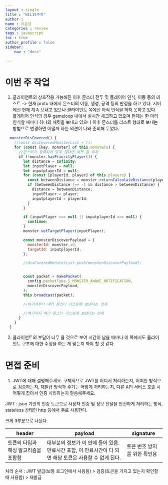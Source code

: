 ```yaml
---
layout : single
title : "WIL15주차"
author : 
name : 이준성
categories : review
tags : javascript
toc : true
author_profile : false
sidebar:
    nav : "docs"

---
```


# 이번 주 작업

1. 클라이언트의 상호작용 가능해진 이후 몬스터 전투 및 플레이어 인식, 이동 등의 테스트 -> 현재 proto 내에서 몬스터의 이동, 생성, 공격 등의 판정을 하고 있다. 서버에선 현재 계속 보내고 있으나 클라이언트 쪽에선 아직 인식을 하지 못하고 있다.<br>
플레이어 인식의 경우 gameloop 내에서 실시간 체크하고 있으며 현재는 한 마리 인식할 때마다 하나의 패킷을 보내고 있으나 이후 몬스터를 리스트 형태로 보내는 방법으로 변경하면 어떨까 하는 의견이 나와 준비해 두었다.<br>

```js
  monsterDisCovered() {
    //const disCoveredMonsterList = [];
    for (const [key, monster] of this.monsters) {
      //몬스터가 등록되어 있지 않다면 체크 좀 하자
      if (!monster.hasPriorityPlayer()) {
        let distance = Infinity;
        let inputPlayer = null;
        let inputplayerId = null;
        for (const [playerId, player] of this.players) {
          const betweenDistance = monster.returnCalculateDistance(player);
          if (betweenDistance !== -1 && distance > betweenDistance) {
            distance = betweenDistance;
            inputPlayer = player;
            inputplayerId = playerId;
          }
        }

        if (inputPlayer === null || inputplayerId === null) {
          continue;
        }
        monster.setTargetPlayer(inputPlayer);

        const monsterDiscoverPayload = {
          monsterId: monster.id,
          targetId: inputplayerId,
        };

        //disCoveredMonsterList.push(monsterDiscoverPayload);


        const packet = makePacket(
          config.packetType.S_MONSTER_AWAKE_NOTIFICATION,
          monsterDiscoverPayload,
        );
        this.broadcast(packet);

        //여기서부터 여러 몬스터 리스트에 보낸다는 전제

        //여기까지 여러 몬스터 리스트에 보낸다는 전제
      }
    }
  }
```

2. 클라이언트의 부담이 너무 클 것으로 보여 시간이 남을 때마다 이 쪽에서도 클라이언트 구조에 대한 수정을 하는 게 맞는지 봐야 할 것 같다.

# 면접 준비

1. JWT에 대해 설명해주세요. 구체적으로 JWT를 어디서 처리하는지, 어떠한 방식으로 검증하는지, 재발급 방식과 주기는 어떻게 처리하는지, 다른 API 서비스 호출 시 어떻게 잡아서 인증 처리하는지 말씀해주세요.


JWT : json 기반의 인증 토큰으로 사용자 인증 및 정보 전달을 안전하게 처리하는 방식, stateless 상태인 http 등에서 주로 사용한다.<br>

크게 3부분으로 나뉜다.<br>
 
|header|payload|signature|
|---|---|---|
|토큰의 타입과 해싱 알고리즘을 포함함|대부분의 정보가 이 안에 들어 있음. 만료시간 포함, 이 만료시간이 다 되면 해당 토큰은 사용할 수 없게 된다.|토큰 변조 방지를 위한 확인용| 

처리 순서 : JWT 발급(보통 로그인에서 사용됨) > 검증(토큰을 가지고 있는지 확인할 때 사용함) > 재발급
